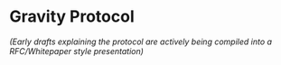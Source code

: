 # Gravity Protocol 
*(Early drafts explaining the protocol are actively being compiled into a
RFC/Whitepaper style presentation)*

